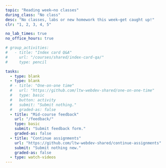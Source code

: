```yaml
---
topic: "Reading week—no classes"
during_class: "No class"
desc: "No classes, labs or new homework this week—get caught up!"
clr: "1, 2, 3, 4, 5"

no_lab_times: true
no_office_hours: true

# group_activities:
#   - title: "Index card Q&A"
#     url: "/courses/shared/index-card-qa/"
#     type: pencil

tasks:
  - type: blank
  - type: blank
  # - title: "One-on-one time"
  #   url: "https://github.com/ltw-webdev-shared/one-on-one-time"
  #   type: basic
  #   button: activity
  #   submit: "Submit nothing."
  #   graded-as: false
  - title: "Mid-course feedback"
    url: "/feedback/"
    type: basic
    submit: "Submit feedback form."
    graded-as: false
  - title: "Continue assignments"
    url: "https://github.com/ltw-webdev-shared/continue-assignments"
    submit: "Submit nothing new."
    graded-as: false
  - type: watch-videos
---
```

